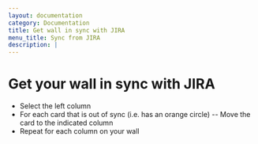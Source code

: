 ```yaml
---
layout: documentation
category: Documentation
title: Get wall in sync with JIRA
menu_title: Sync from JIRA
description: |
---
```


Get your wall in sync with JIRA
====================

 - Select the left column
 - For each card that is out of sync (i.e. has an orange circle)
 -- Move the card to the indicated column
 - Repeat for each column on your wall

